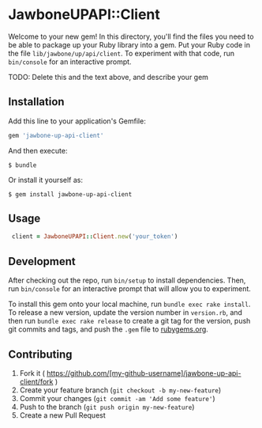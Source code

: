 # JawboneUPAPI::Client

Welcome to your new gem! In this directory, you'll find the files you need to be able to package up your Ruby library into a gem. Put your Ruby code in the file `lib/jawbone/up/api/client`. To experiment with that code, run `bin/console` for an interactive prompt.

TODO: Delete this and the text above, and describe your gem

## Installation

Add this line to your application's Gemfile:

```ruby
gem 'jawbone-up-api-client'
```

And then execute:

    $ bundle

Or install it yourself as:

    $ gem install jawbone-up-api-client

## Usage

```ruby
 client = JawboneUPAPI::Client.new('your_token')
```

## Development

After checking out the repo, run `bin/setup` to install dependencies. Then, run `bin/console` for an interactive prompt that will allow you to experiment.

To install this gem onto your local machine, run `bundle exec rake install`. To release a new version, update the version number in `version.rb`, and then run `bundle exec rake release` to create a git tag for the version, push git commits and tags, and push the `.gem` file to [rubygems.org](https://rubygems.org).

## Contributing

1. Fork it ( https://github.com/[my-github-username]/jawbone-up-api-client/fork )
2. Create your feature branch (`git checkout -b my-new-feature`)
3. Commit your changes (`git commit -am 'Add some feature'`)
4. Push to the branch (`git push origin my-new-feature`)
5. Create a new Pull Request
